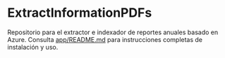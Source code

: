# ExtractInformationPDFs

Repositorio para el extractor e indexador de reportes anuales basado en Azure. Consulta [app/README.md](app/README.md) para instrucciones completas de instalación y uso.
